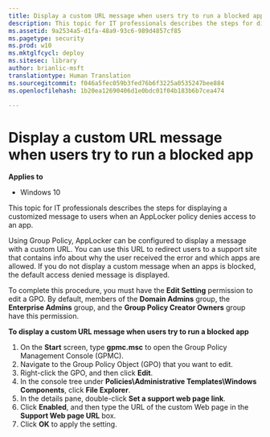```yaml
---
title: Display a custom URL message when users try to run a blocked app (Windows 10)
description: This topic for IT professionals describes the steps for displaying a customized message to users when an AppLocker policy denies access to an app.
ms.assetid: 9a2534a5-d1fa-48a9-93c6-989d4857cf85
ms.pagetype: security
ms.prod: w10
ms.mktglfcycl: deploy
ms.sitesec: library
author: brianlic-msft
translationtype: Human Translation
ms.sourcegitcommit: f046a5fec059b3fed76b6f3225a0535247bee884
ms.openlocfilehash: 1b20ea12690406d1e0bdc01f04b183b6b7cea474

---
```


# Display a custom URL message when users try to run a blocked app

**Applies to**
-   Windows 10

This topic for IT professionals describes the steps for displaying a customized message to users when an AppLocker policy denies access to an app.

Using Group Policy, AppLocker can be configured to display a message with a custom URL. You can use this URL to redirect users to a support site that contains info about why the user received the error and which apps are allowed. If you do not display a custom message when an apps is blocked, the default access denied message is displayed.

To complete this procedure, you must have the **Edit Setting** permission to edit a GPO. By default, members of the **Domain Admins** group, the **Enterprise Admins** group, and the **Group Policy Creator Owners** group have this permission.

**To display a custom URL message when users try to run a blocked app**

1.  On the **Start** screen, type **gpmc.msc** to open the Group Policy Management Console (GPMC).
2.  Navigate to the Group Policy Object (GPO) that you want to edit.
3.  Right-click the GPO, and then click **Edit**.
4.  In the console tree under **Policies\\Administrative Templates\\Windows Components**, click **File Explorer**.
5.  In the details pane, double-click **Set a support web page link**.
6.  Click **Enabled**, and then type the URL of the custom Web page in the **Support Web page URL** box.
7.  Click **OK** to apply the setting.



<!--HONumber=Jun16_HO4-->


